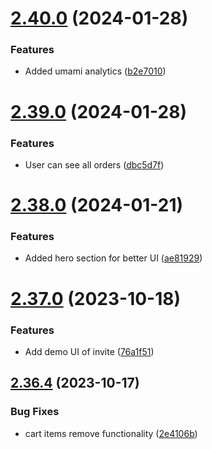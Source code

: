 # [2.40.0](https://github.com/hossainchisty/LeafLine-Client/compare/v2.39.0...v2.40.0) (2024-01-28)


### Features

* Added umami analytics ([b2e7010](https://github.com/hossainchisty/LeafLine-Client/commit/b2e701008d6062e3137fd79b7180a5977a122374))



# [2.39.0](https://github.com/hossainchisty/LeafLine-Client/compare/v2.38.0...v2.39.0) (2024-01-28)


### Features

* User can see all orders ([dbc5d7f](https://github.com/hossainchisty/LeafLine-Client/commit/dbc5d7f323ffc9212af9218cb0b67a43406233bc))



# [2.38.0](https://github.com/hossainchisty/LeafLine-Client/compare/v2.37.0...v2.38.0) (2024-01-21)


### Features

* Added hero section for better UI ([ae81929](https://github.com/hossainchisty/LeafLine-Client/commit/ae81929f559cdb42f899e957d92a32320d06eafd))



# [2.37.0](https://github.com/hossainchisty/LeafLine-Client/compare/v2.36.4...v2.37.0) (2023-10-18)


### Features

* Add demo UI of invite ([76a1f51](https://github.com/hossainchisty/LeafLine-Client/commit/76a1f5109741cee5ebd0e7b19e57686c6e471972))



## [2.36.4](https://github.com/hossainchisty/LeafLine-Client/compare/v2.36.3...v2.36.4) (2023-10-17)


### Bug Fixes

* cart items remove functionality ([2e4106b](https://github.com/hossainchisty/LeafLine-Client/commit/2e4106bf16da1608cec04e422c86872ce399e22f))



